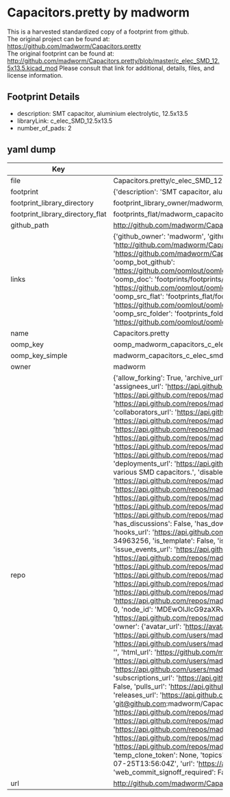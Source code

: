 # Capacitors.pretty by madworm  
This is a harvested standardized copy of a footprint from github.  
The original project can be found at:  
https://github.com/madworm/Capacitors.pretty  
The original footprint can be found at:
http://github.com/madworm/Capacitors.pretty/blob/master/c_elec_SMD_12.5x13.5.kicad_mod
Please consult that link for additional, details, files, and license information.  
## Footprint Details
* description: SMT capacitor, aluminium electrolytic, 12.5x13.5  
* libraryLink: c_elec_SMD_12.5x13.5  
* number_of_pads: 2  
## yaml dump  
| Key | Value |  
| --- | --- |  
| file | Capacitors.pretty/c_elec_SMD_12.5x13.5.kicad_mod |  
| footprint | {'description': 'SMT capacitor, aluminium electrolytic, 12.5x13.5', 'libraryLink': 'c_elec_SMD_12.5x13.5', 'number_of_pads': 2} |  
| footprint_library_directory | footprint_library_owner/madworm_Capacitors.pretty |  
| footprint_library_directory_flat | footprints_flat/madworm_capacitors_c_elec_smd_12_5x13_5/working |  
| github_path | http://github.com/madworm/Capacitors.pretty/blob/master/c_elec_SMD_12.5x13.5.kicad_mod |  
| links | {'github_owner': 'madworm', 'github_repo_name': 'Capacitors.pretty', 'github_src': 'http://github.com/madworm/Capacitors.pretty/blob/master/c_elec_SMD_12.5x13.5.kicad_mod', 'github_src_repo': 'https://github.com/madworm/Capacitors.pretty', 'oomp_bot': 'footprints/madworm_capacitors_c_elec_smd_12_5x13_5/working', 'oomp_bot_github': 'https://github.com/oomlout/oomlout_oomp_footprint_bot/tree/main/footprints/madworm_capacitors_c_elec_smd_12_5x13_5/working', 'oomp_doc': 'footprints/footprints/madworm/Capacitors/c_elec_SMD_12.5x13.5/working/', 'oomp_doc_github': 'https://github.com/oomlout/oomlout_oomp_footprint_doc/tree/main/footprints/footprints/madworm/Capacitors/c_elec_SMD_12.5x13.5/working', 'oomp_src_flat': 'footprints_flat/footprints_flat/madworm_capacitors_c_elec_smd_12_5x13_5/working', 'oomp_src_flat_github': 'https://github.com/oomlout/oomlout_oomp_footprint_src/tree/main/footprints_flat/madworm_capacitors_c_elec_smd_12_5x13_5/working', 'oomp_src_folder': 'footprints_folder/footprints_folder/madworm/Capacitors/c_elec_SMD_12.5x13.5/working', 'oomp_src_folder_github': 'https://github.com/oomlout/oomlout_oomp_footprint_src/tree/main/footprints_folder/madworm/Capacitors/c_elec_SMD_12.5x13.5/working'} |  
| name | Capacitors.pretty |  
| oomp_key | oomp_madworm_capacitors_c_elec_smd_12_5x13_5 |  
| oomp_key_simple | madworm_capacitors_c_elec_smd_12_5x13_5 |  
| owner | madworm |  
| repo | {'allow_forking': True, 'archive_url': 'https://api.github.com/repos/madworm/Capacitors.pretty/{archive_format}{/ref}', 'archived': False, 'assignees_url': 'https://api.github.com/repos/madworm/Capacitors.pretty/assignees{/user}', 'blobs_url': 'https://api.github.com/repos/madworm/Capacitors.pretty/git/blobs{/sha}', 'branches_url': 'https://api.github.com/repos/madworm/Capacitors.pretty/branches{/branch}', 'clone_url': 'https://github.com/madworm/Capacitors.pretty.git', 'collaborators_url': 'https://api.github.com/repos/madworm/Capacitors.pretty/collaborators{/collaborator}', 'comments_url': 'https://api.github.com/repos/madworm/Capacitors.pretty/comments{/number}', 'commits_url': 'https://api.github.com/repos/madworm/Capacitors.pretty/commits{/sha}', 'compare_url': 'https://api.github.com/repos/madworm/Capacitors.pretty/compare/{base}...{head}', 'contents_url': 'https://api.github.com/repos/madworm/Capacitors.pretty/contents/{+path}', 'contributors_url': 'https://api.github.com/repos/madworm/Capacitors.pretty/contributors', 'created_at': '2015-05-02T21:02:58Z', 'default_branch': 'master', 'deployments_url': 'https://api.github.com/repos/madworm/Capacitors.pretty/deployments', 'description': 'LAYOUT FILES: KiCad footprints for various SMD capacitors.', 'disabled': False, 'downloads_url': 'https://api.github.com/repos/madworm/Capacitors.pretty/downloads', 'events_url': 'https://api.github.com/repos/madworm/Capacitors.pretty/events', 'fork': False, 'forks': 0, 'forks_count': 0, 'forks_url': 'https://api.github.com/repos/madworm/Capacitors.pretty/forks', 'full_name': 'madworm/Capacitors.pretty', 'git_commits_url': 'https://api.github.com/repos/madworm/Capacitors.pretty/git/commits{/sha}', 'git_refs_url': 'https://api.github.com/repos/madworm/Capacitors.pretty/git/refs{/sha}', 'git_tags_url': 'https://api.github.com/repos/madworm/Capacitors.pretty/git/tags{/sha}', 'git_url': 'git://github.com/madworm/Capacitors.pretty.git', 'has_discussions': False, 'has_downloads': True, 'has_issues': True, 'has_pages': False, 'has_projects': True, 'has_wiki': True, 'homepage': None, 'hooks_url': 'https://api.github.com/repos/madworm/Capacitors.pretty/hooks', 'html_url': 'https://github.com/madworm/Capacitors.pretty', 'id': 34963256, 'is_template': False, 'issue_comment_url': 'https://api.github.com/repos/madworm/Capacitors.pretty/issues/comments{/number}', 'issue_events_url': 'https://api.github.com/repos/madworm/Capacitors.pretty/issues/events{/number}', 'issues_url': 'https://api.github.com/repos/madworm/Capacitors.pretty/issues{/number}', 'keys_url': 'https://api.github.com/repos/madworm/Capacitors.pretty/keys{/key_id}', 'labels_url': 'https://api.github.com/repos/madworm/Capacitors.pretty/labels{/name}', 'language': 'Shell', 'languages_url': 'https://api.github.com/repos/madworm/Capacitors.pretty/languages', 'license': None, 'merges_url': 'https://api.github.com/repos/madworm/Capacitors.pretty/merges', 'milestones_url': 'https://api.github.com/repos/madworm/Capacitors.pretty/milestones{/number}', 'mirror_url': None, 'name': 'Capacitors.pretty', 'network_count': 0, 'node_id': 'MDEwOlJlcG9zaXRvcnkzNDk2MzI1Ng==', 'notifications_url': 'https://api.github.com/repos/madworm/Capacitors.pretty/notifications{?since,all,participating}', 'open_issues': 0, 'open_issues_count': 0, 'owner': {'avatar_url': 'https://avatars.githubusercontent.com/u/343894?v=4', 'events_url': 'https://api.github.com/users/madworm/events{/privacy}', 'followers_url': 'https://api.github.com/users/madworm/followers', 'following_url': 'https://api.github.com/users/madworm/following{/other_user}', 'gists_url': 'https://api.github.com/users/madworm/gists{/gist_id}', 'gravatar_id': '', 'html_url': 'https://github.com/madworm', 'id': 343894, 'login': 'madworm', 'node_id': 'MDQ6VXNlcjM0Mzg5NA==', 'organizations_url': 'https://api.github.com/users/madworm/orgs', 'received_events_url': 'https://api.github.com/users/madworm/received_events', 'repos_url': 'https://api.github.com/users/madworm/repos', 'site_admin': False, 'starred_url': 'https://api.github.com/users/madworm/starred{/owner}{/repo}', 'subscriptions_url': 'https://api.github.com/users/madworm/subscriptions', 'type': 'User', 'url': 'https://api.github.com/users/madworm'}, 'private': False, 'pulls_url': 'https://api.github.com/repos/madworm/Capacitors.pretty/pulls{/number}', 'pushed_at': '2015-05-10T11:59:59Z', 'releases_url': 'https://api.github.com/repos/madworm/Capacitors.pretty/releases{/id}', 'size': 128, 'ssh_url': 'git@github.com:madworm/Capacitors.pretty.git', 'stargazers_count': 0, 'stargazers_url': 'https://api.github.com/repos/madworm/Capacitors.pretty/stargazers', 'statuses_url': 'https://api.github.com/repos/madworm/Capacitors.pretty/statuses/{sha}', 'subscribers_count': 2, 'subscribers_url': 'https://api.github.com/repos/madworm/Capacitors.pretty/subscribers', 'subscription_url': 'https://api.github.com/repos/madworm/Capacitors.pretty/subscription', 'svn_url': 'https://github.com/madworm/Capacitors.pretty', 'tags_url': 'https://api.github.com/repos/madworm/Capacitors.pretty/tags', 'teams_url': 'https://api.github.com/repos/madworm/Capacitors.pretty/teams', 'temp_clone_token': None, 'topics': [], 'trees_url': 'https://api.github.com/repos/madworm/Capacitors.pretty/git/trees{/sha}', 'updated_at': '2023-07-25T13:56:04Z', 'url': 'https://api.github.com/repos/madworm/Capacitors.pretty', 'visibility': 'public', 'watchers': 0, 'watchers_count': 0, 'web_commit_signoff_required': False} |  
| url | http://github.com/madworm/Capacitors.pretty |  

